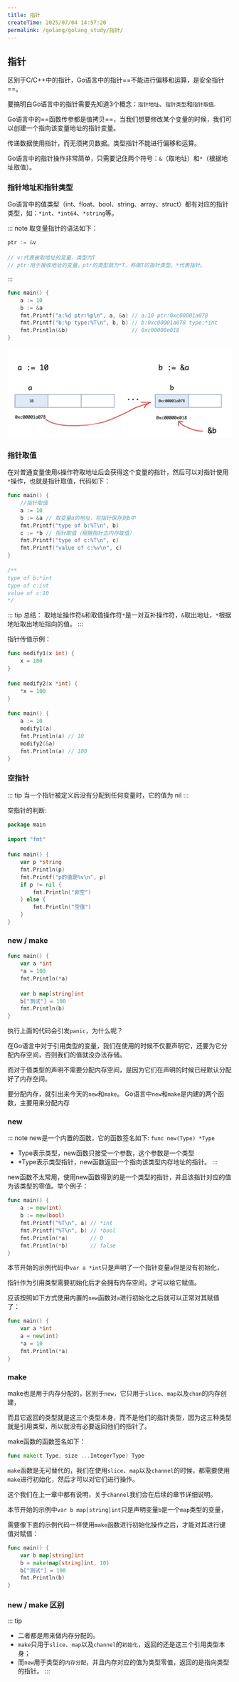 ```yaml
---
title: 指针
createTime: 2025/07/04 14:57:20
permalink: /golang/golang_study/指针/
---
```



## 指针

区别于C/C++中的指针，Go语言中的指针==不能进行偏移和运算，是安全指针==。

要搞明白Go语言中的指针需要先知道3个概念：`指针地址`、`指针类型`和`指针取值`.

Go语言中的==函数传参都是值拷贝==，当我们想要修改某个变量的时候，我们可以创建一个指向该变量地址的指针变量。

传递数据使用指针，而无须拷贝数据。类型指针不能进行偏移和运算。

Go语言中的指针操作非常简单，只需要记住两个符号：`&`（取地址）和`*`（根据地址取值）。

### 指针地址和指针类型
  
Go语言中的值类型（int、float、bool、string、array、struct）都有对应的指针类型，如：`*int`、`*int64`、`*string`等。


::: note 取变量指针的语法如下：

```go
ptr := &v
 
// v:代表被取地址的变量，类型为T
// ptr:用于接收地址的变量，ptr的类型就为*T，称做T的指针类型。*代表指针。
```
:::


```go
func main() {
    a := 10
    b := &a
    fmt.Printf("a:%d ptr:%p\n", a, &a) // a:10 ptr:0xc00001a078
    fmt.Printf("b:%p type:%T\n", b, b) // b:0xc00001a078 type:*int
    fmt.Println(&b)                    // 0xc00000e018
}
```


![指针1](./img/指针1.png)



### 指针取值

在对普通变量使用`&`操作符取地址后会获得这个变量的指针，然后可以对指针使用`*`操作，也就是指针取值，代码如下：

```go
func main() {
    //指针取值
    a := 10
    b := &a // 取变量a的地址，将指针保存到b中
    fmt.Printf("type of b:%T\n", b)
    c := *b // 指针取值（根据指针去内存取值）
    fmt.Printf("type of c:%T\n", c)
    fmt.Printf("value of c:%v\n", c)
}

/**
type of b:*int
type of c:int
value of c:10
*/
```


::: tip 总结： 取地址操作符`&`和取值操作符`*`是一对互补操作符，`&`取出地址，`*`根据地址取出地址指向的值。
:::

指针传值示例：

```go
func modify1(x int) {
    x = 100
}

func modify2(x *int) {
    *x = 100
}

func main() {
    a := 10
    modify1(a)
    fmt.Println(a) // 10
    modify2(&a)
    fmt.Println(a) // 100
}
```

### 空指针

::: tip 当一个指针被定义后没有分配到任何变量时，它的值为 nil
:::

空指针的判断:

```go
package main

import "fmt"

func main() {
    var p *string
    fmt.Println(p)
    fmt.Printf("p的值是%v\n", p)
    if p != nil {
        fmt.Println("非空")
    } else {
        fmt.Println("空值")
    }
}
```


### new / make

```go
func main() {
    var a *int
    *a = 100
    fmt.Println(*a)

    var b map[string]int
    b["测试"] = 100
    fmt.Println(b)
}
```

执行上面的代码会引发`panic`，为什么呢？ 

在Go语言中对于引用类型的变量，我们在使用的时候不仅要声明它，还要为它分配内存空间，否则我们的值就没办法存储。

而对于值类型的声明不需要分配内存空间，是因为它们在声明的时候已经默认分配好了内存空间。

要分配内存，就引出来今天的`new`和`make`。 Go语言中`new`和`make`是内建的两个函数，主要用来分配内存


### new

::: note new是一个内置的函数，它的函数签名如下: `func new(Type) *Type`

- Type表示类型，new函数只接受一个参数，这个参数是一个类型
- *Type表示类型指针，new函数返回一个指向该类型内存地址的指针。
:::

new函数不太常用，使用new函数得到的是一个类型的指针，并且该指针对应的值为该类型的零值。举个例子：

```go
func main() {
    a := new(int)
    b := new(bool)
    fmt.Printf("%T\n", a) // *int
    fmt.Printf("%T\n", b) // *bool
    fmt.Println(*a)       // 0
    fmt.Println(*b)       // false
}
```

本节开始的示例代码中`var a *int`只是声明了一个指针变量`a`但是没有初始化，

指针作为引用类型需要初始化后才会拥有内存空间，才可以给它赋值。

应该按照如下方式使用内置的`new`函数对`a`进行初始化之后就可以正常对其赋值了：

```go
func main() {
    var a *int
    a = new(int)
    *a = 10
    fmt.Println(*a)
}
```

### make

make也是用于内存分配的，区别于`new`，它只用于`slice`、`map`以及`chan`的内存创建，

而且它返回的类型就是这三个类型本身，而不是他们的指针类型，因为这三种类型就是引用类型，所以就没有必要返回他们的指针了。

make函数的函数签名如下：

```go
func make(t Type, size ...IntegerType) Type
```

`make`函数是无可替代的，我们在使用`slice`、`map`以及`channel`的时候，都需要使用`make`进行初始化，然后才可以对它们进行操作。

这个我们在上一章中都有说明，关于`channel`我们会在后续的章节详细说明。

本节开始的示例中`var b map[string]int`只是声明变量`b`是一个`map`类型的变量，

需要像下面的示例代码一样使用`make`函数进行初始化操作之后，才能对其进行键值对赋值：

```go
func main() {
    var b map[string]int
    b = make(map[string]int, 10)
    b["测试"] = 100
    fmt.Println(b)
}
```

### new / make 区别

::: tip
- 二者都是用来做内存分配的。
- `make`只用于`slice`、`map`以及`channel`的`初始化`，返回的还是这三个引用类型本身；
- 而`new`用于类型的`内存分配`，并且内存对应的值为类型零值，返回的是指向类型的指针。
:::
